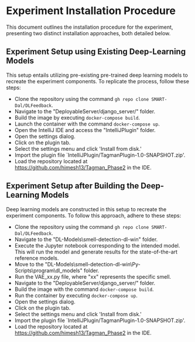 # Experiment Installation Procedure

This document outlines the installation procedure for the experiment, presenting two distinct installation approaches, both detailed below.

## Experiment Setup using Existing Deep-Learning Models

This setup entails utilizing pre-existing pre-trained deep learning models to recreate the experiment components. To replicate the process, follow these steps:

- Clone the repository using the command `gh repo clone SMART-Dal/DLFeedback`.
- Navigate to the "DeployableServer/django_server/" folder.
- Build the image by executing `docker-compose build`.
- Launch the container with the command `docker-compose up`.
- Open the IntelliJ IDE and access the "IntelliJPlugin" folder.
- Open the settings dialog.
- Click on the plugin tab.
- Select the settings menu and click 'Install from disk.'
- Import the plugin file `IntelliJPlugin/TagmanPlugin-1.0-SNAPSHOT.zip'.  
- Load the repository located at https://github.com/himesh13/Tagman_Phase2 in the IDE.

## Experiment Setup after Building the Deep-Learning Models

Deep learning models are constructed in this setup to recreate the experiment components. To follow this approach, adhere to these steps:

- Clone the repository using the command `gh repo clone SMART-Dal/DLFeedback`.
- Navigate to the "DL-Models\smell-detection-dl-win\" folder.
- Execute the Jupyter notebook corresponding to the intended model. This will run the model and generate results for the state-of-the-art reference models.
- Move to the "DL-Models\smell-detection-dl-win\Py-Scripts\program\dl_models\" folder.
- Run the VAE_xx.py file, where "xx" represents the specific smell.
- Navigate to the "DeployableServer/django_server/" folder.
- Build the image with the command `docker-compose build`.
- Run the container by executing `docker-compose up`.
- Open the settings dialog.
- Click on the plugin tab.
- Select the settings menu and click 'Install from disk.'
- Import the plugin file `IntelliJPlugin/TagmanPlugin-1.0-SNAPSHOT.zip'.  
- Load the repository located at https://github.com/himesh13/Tagman_Phase2 in the IDE.

